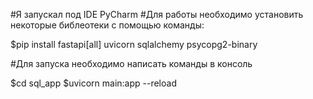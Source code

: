 #Я запускал под IDE PyCharm
#Для работы необходимо установить некоторые библеотеки с помощью команды:

$pip install fastapi[all] uvicorn sqlalchemy psycopg2-binary

#Для запуска необходимо написать команды в консоль

$cd sql_app
$uvicorn main:app --reload

